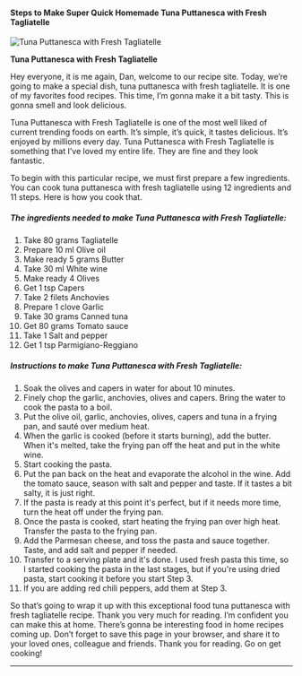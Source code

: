            

#### Steps to Make Super Quick Homemade Tuna Puttanesca with Fresh Tagliatelle

![Tuna Puttanesca with Fresh Tagliatelle](https://img-global.cpcdn.com/recipes/6416513192951808/751x532cq70/tuna-puttanesca-with-fresh-tagliatelle-recipe-main-photo.jpg)

**Tuna Puttanesca with Fresh Tagliatelle**

Hey everyone, it is me again, Dan, welcome to our recipe site. Today, we’re going to make a special dish, tuna puttanesca with fresh tagliatelle. It is one of my favorites food recipes. This time, I’m gonna make it a bit tasty. This is gonna smell and look delicious.

Tuna Puttanesca with Fresh Tagliatelle is one of the most well liked of current trending foods on earth. It’s simple, it’s quick, it tastes delicious. It’s enjoyed by millions every day. Tuna Puttanesca with Fresh Tagliatelle is something that I’ve loved my entire life. They are fine and they look fantastic.

To begin with this particular recipe, we must first prepare a few ingredients. You can cook tuna puttanesca with fresh tagliatelle using 12 ingredients and 11 steps. Here is how you cook that.

##### The ingredients needed to make Tuna Puttanesca with Fresh Tagliatelle:

1.  Take 80 grams Tagliatelle
2.  Prepare 10 ml Olive oil
3.  Make ready 5 grams Butter
4.  Take 30 ml White wine
5.  Make ready 4 Olives
6.  Get 1 tsp Capers
7.  Take 2 filets Anchovies
8.  Prepare 1 clove Garlic
9.  Take 30 grams Canned tuna
10.  Get 80 grams Tomato sauce
11.  Take 1 Salt and pepper
12.  Get 1 tsp Parmigiano-Reggiano

##### Instructions to make Tuna Puttanesca with Fresh Tagliatelle:

1.  Soak the olives and capers in water for about 10 minutes.
2.  Finely chop the garlic, anchovies, olives and capers. Bring the water to cook the pasta to a boil.
3.  Put the olive oil, garlic, anchovies, olives, capers and tuna in a frying pan, and sauté over medium heat.
4.  When the garlic is cooked (before it starts burning), add the butter. When it's melted, take the frying pan off the heat and put in the white wine.
5.  Start cooking the pasta.
6.  Put the pan back on the heat and evaporate the alcohol in the wine. Add the tomato sauce, season with salt and pepper and taste. If it tastes a bit salty, it is just right.
7.  If the pasta is ready at this point it's perfect, but if it needs more time, turn the heat off under the frying pan.
8.  Once the pasta is cooked, start heating the frying pan over high heat. Transfer the pasta to the frying pan.
9.  Add the Parmesan cheese, and toss the pasta and sauce together. Taste, and add salt and pepper if needed.
10.  Transfer to a serving plate and it's done. I used fresh pasta this time, so I started cooking the pasta in the last stages, but if you're using dried pasta, start cooking it before you start Step 3.
11.  If you are adding red chili peppers, add them at Step 3.

So that’s going to wrap it up with this exceptional food tuna puttanesca with fresh tagliatelle recipe. Thank you very much for reading. I’m confident you can make this at home. There’s gonna be interesting food in home recipes coming up. Don’t forget to save this page in your browser, and share it to your loved ones, colleague and friends. Thank you for reading. Go on get cooking!

* * *